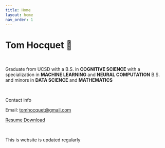 ```yaml
---
title: Home
layout: home
nav_order: 1
---
```


<html lang="en">

<head>
  <meta charset="UTF-8" />
  <meta name="viewport" content="width=device-width, initial-scale=1.0" />
  <link rel="stylesheet" href="./styles.css" />
</head>

<body>
  <main>
    <h1>Tom Hocquet 🚀</h1>

  <br>
  <p>Graduate from UCSD with a B.S. in <strong>COGNITIVE SCIENCE</strong> with a specialization in <strong>MACHINE LEARNING</strong> and <strong>NEURAL COMPUTATION</strong> B.S. and minors in <strong>DATA SCIENCE</strong> and <strong>MATHEMATICS</strong> </p>
  <br>
  <p>Contact info </p>
  <p>
  Email: <a href="mailto:tomhocquet@gmail.com">tomhocquet@gmail.com</a>
  </p>
  <p>
  <a href="https://github.com/tomok59/tomok59.github.io/raw/main/tom_hocquet_resume_1.pdf" target="_blank">Resume Download</a>
  </p>
  <br>
 
  <p>This is website is updated regularly</p>
  </main>
  </body>

  </html>
